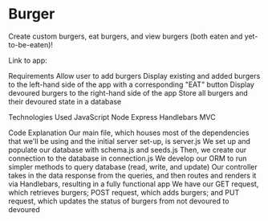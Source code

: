 # Burger

Create custom burgers, eat burgers, and view burgers (both eaten and yet-to-be-eaten)!

Link to app:

Requirements
Allow user to add burgers
Display existing and added burgers to the left-hand side of the app with a corresponding "EAT" button
Display devoured burgers to the right-hand side of the app
Store all burgers and their devoured state in a database


Technologies Used
JavaScript
Node
Express
Handlebars
MVC

Code Explanation
Our main file, which houses most of the dependencies that we'll be using and the initial server set-up, is server.js
We set up and populate our database with schema.js and seeds.js
Then, we create our connection to the database in connection.js
We develop our ORM to run simpler methods to query database (read, write, and update)
Our controller takes in the data response from the queries, and then routes and renders it via Handlebars, resulting in a fully functional app
We have our GET request, which retrieves burgers; POST request, which adds burgers; and PUT request, which updates the status of burgers from not devoured to devoured

